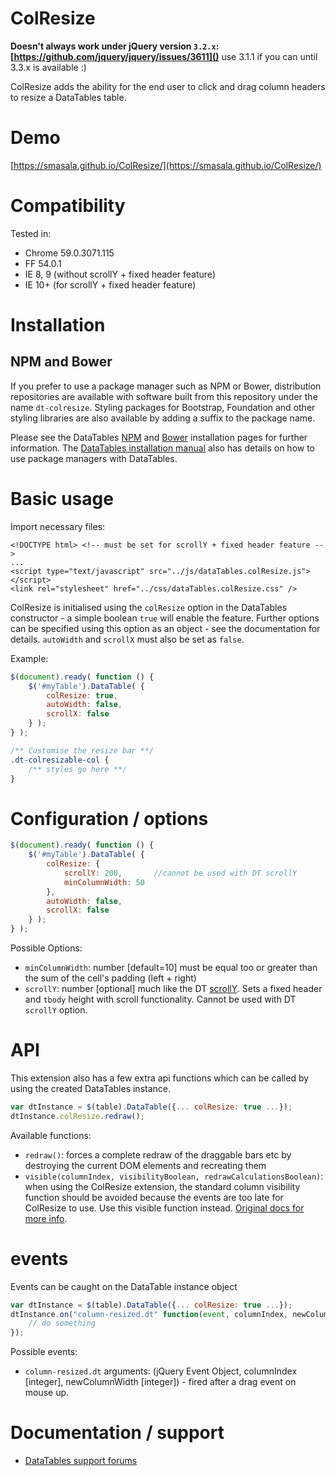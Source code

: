 # ColResize

**Doesn't always work under jQuery version `3.2.x`: [https://github.com/jquery/jquery/issues/3611]()**
use 3.1.1 if you can until 3.3.x is available :)

ColResize adds the ability for the end user to click and drag column headers to resize a DataTables table.

# Demo
[https://smasala.github.io/ColResize/](https://smasala.github.io/ColResize/)

# Compatibility

Tested in:
 - Chrome 59.0.3071.115
 - FF 54.0.1
 - IE 8, 9 (without scrollY + fixed header feature)
 - IE 10+ (for scrollY + fixed header feature)

# Installation

## NPM and Bower

If you prefer to use a package manager such as NPM or Bower, distribution repositories are available with software built from this repository under the name `dt-colresize`. Styling packages for Bootstrap, Foundation and other styling libraries are also available by adding a suffix to the package name.

Please see the DataTables [NPM](//datatables.net/download/npm) and [Bower](//datatables.net/download/bower) installation pages for further information. The [DataTables installation manual](//datatables.net/manual/installation) also has details on how to use package managers with DataTables.


# Basic usage

Import necessary files:
```
<!DOCTYPE html> <!-- must be set for scrollY + fixed header feature -->
...
<script type="text/javascript" src="../js/dataTables.colResize.js"></script>
<link rel="stylesheet" href="../css/dataTables.colResize.css" />
```

ColResize is initialised using the `colResize` option in the DataTables constructor - a simple boolean `true` will enable the feature. Further options can be specified using this option as an object - see the documentation for details.
`autoWidth` and `scrollX` must also be set as `false`.

Example:

```js
$(document).ready( function () {
    $('#myTable').DataTable( {
    	colResize: true,
        autoWidth: false,
        scrollX: false
    } );
} );
```

```css
/** Customise the resize bar **/
.dt-colresizable-col {
    /** styles go here **/
}
```

# Configuration / options

```js
$(document).ready( function () {
    $('#myTable').DataTable( {
    	colResize: {
            scrollY: 200,       //cannot be used with DT scrollY
            minColumnWidth: 50
        },
        autoWidth: false,
        scrollX: false
    } );
} );

```

Possible Options:
- `minColumnWidth`: number [default=10] must be equal too or greater than the sum of the cell's padding (left + right)
- `scrollY`: number [optional] much like the DT [scrollY](https://datatables.net/reference/option/scrollY). Sets a fixed header and `tbody` height with scroll functionality. Cannot be used with DT `scrollY` option.

# API

This extension also has a few extra api functions which can be called by using the created DataTables instance.
```js
var dtInstance = $(table).DataTable({... colResize: true ...});
dtInstance.colResize.redraw();
```

Available functions:
- `redraw()`: forces a complete redraw of the draggable bars etc by destroying the current DOM elements and recreating them
- `visible(columnIndex, visibilityBoolean, redrawCalculationsBoolean)`: when using the ColResize extension, the standard column visibility function should be avoided because the events are too late for ColResize to use. Use this visible function instead. [Original docs for more info](https://datatables.net/reference/api/column().visible()).


# events

Events can be caught on the DataTable instance object

```js
var dtInstance = $(table).DataTable({... colResize: true ...});
dtInstance.on("column-resized.dt" function(event, columnIndex, newColumnWidth) {
    // do something  
});
```

Possible events:
- `column-resized.dt` arguments: (jQuery Event Object, columnIndex [integer], newColumnWidth [integer]) - fired after a drag event on mouse up.

# Documentation / support

* [DataTables support forums](http://datatables.net/forums)